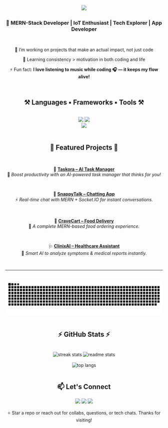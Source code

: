 <h1 align="center">
  <img src="https://readme-typing-svg.herokuapp.com/?font=Righteous&size=35&center=true&vCenter=true&width=500&height=70&duration=4000&lines=Hi+There!+👋;+I'm+Jaimil+Modi!;" />
</h1>

<h3 align="center">🌟 MERN-Stack Developer | IoT Enthusiast | Tech Explorer | App Developer</h3>

<br/>

<div align="center">

🔭 I’m working on projects that make an actual impact, not just code

🌱 Learning consistency > motivation in both coding and life 

⚡ Fun fact: **I love listening to music while coding 🎧 — it keeps my flow alive!**

</div>

<br/>

<h2 align="center">⚒️ Languages • Frameworks • Tools ⚒️</h2>
<br/>
<div align="center">
  <img src="https://skillicons.dev/icons?i=c,cpp,python,java,js,ts,html,css" />
  <img src="https://skillicons.dev/icons?i=react,nextjs,nodejs,express,mongodb,mysql,firebase" /><br/>
  <img src="https://skillicons.dev/icons?i=git,github,vscode,tailwind,bootstrap,arduino" />
</div>

<div align="center">

</div>

<br/>

<h2 align="center">🚧 Featured Projects 🚧</h2>
<br/>

<div align="center">

🌟 **[Taskora – AI Task Manager](https://taskora-ai.vercel.app/)**  
🧠 *Boost productivity with an AI-powered task manager that thinks for you!*  

<br/>

💬 **[SnappyTalk – Chatting App](https://snappytalk.onrender.com/)**  
⚡ *Real-time chat with MERN + Socket.IO for instant conversations.*  

<br/>

🛒 **[CraveCart – Food Delivery](https://food-del-frontend-uva2.onrender.com/)**  
🍔 *A complete MERN-based food ordering experience.*  

<br/>

🩺 **[ClinixAI – Healthcare Assistant](https://clinix-ai.vercel.app/)**  
🧠 *Smart AI to analyze symptoms & medical reports instantly.*  

</div>

<br/>

---

<br/>
<div align="center">
  <img src="https://raw.githubusercontent.com/Platane/snk/output/github-contribution-grid-snake-dark.svg" alt="snake animation"/>
</div>


<br/>

<h2 align="center">⚡ GitHub Stats ⚡</h2>
<br/>
<div align="center">
  <img width=390 src="https://github-readme-streak-stats-salesp07.vercel.app/?user=JaimilModi&count_private=true&theme=react&border_radius=10" alt="streak stats"/>
  <img width=390 src="https://github-readme-stats-salesp07.vercel.app/api?username=JaimilModi&count_private=true&show_icons=true&theme=react&rank_icon=github&border_radius=10" alt="readme stats" />
  <br/><br/>
  <img width=325 src="https://github-readme-stats-salesp07.vercel.app/api/top-langs/?username=JaimilModi&hide=HTML&langs_count=8&layout=compact&theme=react&border_radius=10&size_weight=0.5&count_weight=0.5" alt="top langs" />
</div>


<br/>


<h2 align="center">📫 Let's Connect</h2>
<div align="center">
  <a href="mailto:jaimil2412@gmail.com"><img src="https://img.shields.io/badge/Gmail-jaimil2412%40gmail.com-D14836?style=for-the-badge&logo=gmail&logoColor=white" /></a>
  <a href="https://www.linkedin.com/in/jaimil-modi-799185353"><img src="https://img.shields.io/badge/LinkedIn-Jaimil%20Modi-0077B5?style=for-the-badge&logo=linkedin&logoColor=white" /></a>
  <a href="https://jaimil-modi-portfolio.vercel.app/"><img src="https://img.shields.io/badge/Portfolio-FF5722?style=for-the-badge&logo=vercel&logoColor=white" /></a>
</div>

<br/>

<div align="center">
⭐ Star a repo or reach out for collabs, questions, or tech chats. Thanks for visiting!  
</div>
